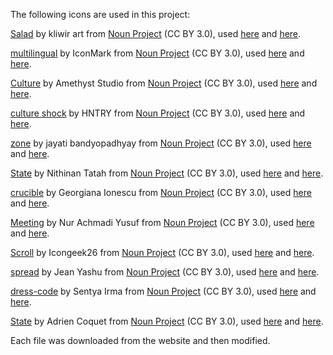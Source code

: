 The following icons are used in this project:

[Salad](https://thenounproject.com/icon/salad-6942135/) by kliwir art from <a href="https://thenounproject.com/browse/icons/term/salad/" target="_blank" title="Salad Icons">Noun Project</a> (CC BY 3.0), used [here](Images/PolicyBranchIcons/Multiculturalism.png) and [here](game.png).

[multilingual](https://thenounproject.com/icon/multilingual-4725749/) by IconMark from <a href="https://thenounproject.com/browse/icons/term/multilingual/" target="_blank" title="multilingual Icons">Noun Project</a> (CC BY 3.0), used [here](Images/PolicyIcons/Multilingualism.png) and [here](game.png).

[Culture](https://thenounproject.com/icon/culture-6565307/) by Amethyst Studio from <a href="https://thenounproject.com/browse/icons/term/culture/" target="_blank" title="Culture Icons">Noun Project</a> (CC BY 3.0), used [here](Images/PolicyIcons/Cultural%20Preservation.png) and [here](game.png).

[culture shock](https://thenounproject.com/icon/culture-shock-6899360/) by HNTRY from <a href="https://thenounproject.com/browse/icons/term/culture-shock/" target="_blank" title="culture shock Icons">Noun Project</a> (CC BY 3.0), used [here](Images/PolicyIcons/Intercultural%20Dialogue.png) and [here](game.png).

[zone](https://thenounproject.com/icon/zone-156645/) by jayati bandyopadhyay from <a href="https://thenounproject.com/browse/icons/term/zone/" target="_blank" title="zone Icons">Noun Project</a> (CC BY 3.0), used [here](Images/PolicyIcons/Autonomous%20Zones.png) and [here](game.png).

[State](https://thenounproject.com/icon/state-2177224/) by Nithinan Tatah from <a href="https://thenounproject.com/browse/icons/term/state/" target="_blank" title="State Icons">Noun Project</a> (CC BY 3.0), used [here](Images/PolicyIcons/Autonomous%20Republics.png) and [here](game.png).

[crucible](https://thenounproject.com/icon/crucible-1512004/) by Georgiana Ionescu from <a href="https://thenounproject.com/browse/icons/term/crucible/" target="_blank" title="crucible Icons">Noun Project</a> (CC BY 3.0), used [here](Images/PolicyBranchIcons/Monoculturalism.png) and [here](game.png).

[Meeting](https://thenounproject.com/icon/meeting-6938356/) by Nur Achmadi Yusuf from <a href="https://thenounproject.com/browse/icons/term/meeting/" target="_blank" title="Meeting Icons">Noun Project</a> (CC BY 3.0), used [here](Images/PolicyIcons/Official%20Language.png) and [here](game.png).

[Scroll](https://thenounproject.com/icon/scroll-4079423/) by Icongeek26 from <a href="https://thenounproject.com/browse/icons/term/scroll/" target="_blank" title="Scroll Icons">Noun Project</a> (CC BY 3.0), used [here](Images/PolicyIcons/Official%20Script.png) and [here](game.png).

[spread](https://thenounproject.com/icon/spread-149679/) by Jean Yashu from <a href="https://thenounproject.com/browse/icons/term/spread/" target="_blank" title="spread Icons">Noun Project</a> (CC BY 3.0), used [here](Images/PolicyIcons/Assimilationism.png) and [here](game.png).

[dress-code](https://thenounproject.com/icon/dress-code-6998034/) by Sentya Irma from <a href="https://thenounproject.com/browse/icons/term/dress-code/" target="_blank" title="dress-code Icons">Noun Project</a> (CC BY 3.0), used [here](Images/PolicyIcons/Dress%20Code.png) and [here](game.png).

[State](https://thenounproject.com/icon/state-2456617/) by Adrien Coquet from <a href="https://thenounproject.com/browse/icons/term/state/" target="_blank" title="State Icons">Noun Project</a> (CC BY 3.0), used [here](Images/PolicyIcons/Nation-State.png) and [here](game.png).

Each file was downloaded from the website and then modified.
